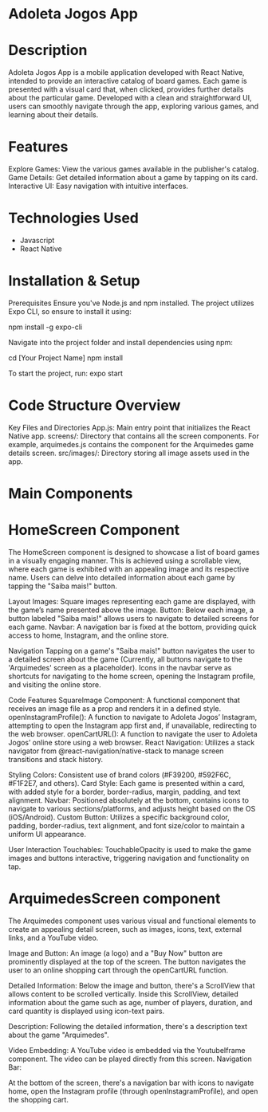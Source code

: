 # Adoleta Jogos App
# Description
Adoleta Jogos App is a mobile application developed with React Native, intended to provide an interactive catalog of board games. Each game is presented with a visual card that, when clicked, provides further details about the particular game. Developed with a clean and straightforward UI, users can smoothly navigate through the app, exploring various games, and learning about their details.

# Features
Explore Games: View the various games available in the publisher's catalog.
Game Details: Get detailed information about a game by tapping on its card.
Interactive UI: Easy navigation with intuitive interfaces.

# Technologies Used
- Javascript
-  React Native

# Installation & Setup
Prerequisites
Ensure you've Node.js and npm installed. The project utilizes Expo CLI, so ensure to install it using:

npm install -g expo-cli

Navigate into the project folder and install dependencies using npm:

cd [Your Project Name]
npm install

To start the project, run:
expo start

# Code Structure Overview
Key Files and Directories
App.js: Main entry point that initializes the React Native app.
screens/: Directory that contains all the screen components. For example, arquimedes.js contains the component for the Arquimedes game details screen.
src/images/: Directory storing all image assets used in the app.

# Main Components
# HomeScreen Component
The HomeScreen component is designed to showcase a list of board games in a visually engaging manner. This is achieved using a scrollable view, where each game is exhibited with an appealing image and its respective name. Users can delve into detailed information about each game by tapping the "Saiba mais!" button.

Layout
Images: Square images representing each game are displayed, with the game’s name presented above the image.
Button: Below each image, a button labeled "Saiba mais!" allows users to navigate to detailed screens for each game.
Navbar: A navigation bar is fixed at the bottom, providing quick access to home, Instagram, and the online store.

Navigation
Tapping on a game's "Saiba mais!" button navigates the user to a detailed screen about the game (Currently, all buttons navigate to the 'Arquimedes' screen as a placeholder).
Icons in the navbar serve as shortcuts for navigating to the home screen, opening the Instagram profile, and visiting the online store.

Code Features
SquareImage Component: A functional component that receives an image file as a prop and renders it in a defined style.
openInstagramProfile(): A function to navigate to Adoleta Jogos’ Instagram, attempting to open the Instagram app first and, if unavailable, redirecting to the web browser.
openCartURL(): A function to navigate the user to Adoleta Jogos’ online store using a web browser.
React Navigation: Utilizes a stack navigator from @react-navigation/native-stack to manage screen transitions and stack history.

Styling
Colors: Consistent use of brand colors (#F39200, #592F6C, #F1F2E7, and others).
Card Style: Each game is presented within a card, with added style for a border, border-radius, margin, padding, and text alignment.
Navbar: Positioned absolutely at the bottom, contains icons to navigate to various sections/platforms, and adjusts height based on the OS (iOS/Android).
Custom Button: Utilizes a specific background color, padding, border-radius, text alignment, and font size/color to maintain a uniform UI appearance.

User Interaction
Touchables: TouchableOpacity is used to make the game images and buttons interactive, triggering navigation and functionality on tap.

# ArquimedesScreen component 
The Arquimedes component uses various visual and functional elements to create an appealing detail screen, such as images, icons, text, external links, and a YouTube video.

Image and Button:
An image (a logo) and a "Buy Now" button are prominently displayed at the top of the screen.
The button navigates the user to an online shopping cart through the openCartURL function.

Detailed Information:
Below the image and button, there's a ScrollView that allows content to be scrolled vertically.
Inside this ScrollView, detailed information about the game such as age, number of players, duration, and card quantity is displayed using icon-text pairs.

Description:
Following the detailed information, there's a description text about the game "Arquimedes".

Video Embedding:
A YouTube video is embedded via the YoutubeIframe component. The video can be played directly from this screen.
Navigation Bar:

At the bottom of the screen, there's a navigation bar with icons to navigate home, open the Instagram profile (through openInstagramProfile), and open the shopping cart.

